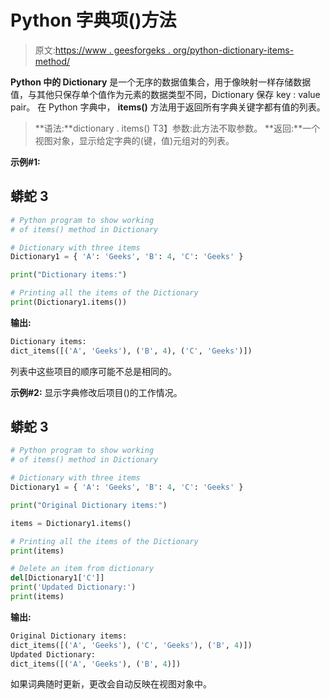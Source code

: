 # Python 字典项()方法

> 原文:[https://www . geesforgeks . org/python-dictionary-items-method/](https://www.geeksforgeeks.org/python-dictionary-items-method/)

**Python 中的 Dictionary** 是一个无序的数据值集合，用于像映射一样存储数据值，与其他只保存单个值作为元素的数据类型不同，Dictionary 保存 key : value pair。
在 Python 字典中， **items()** 方法用于返回所有字典关键字都有值的列表。

> **语法:**dictionary . items()
> T3】参数:此方法不取参数。
> **返回:**一个视图对象，显示给定字典的(键，值)元组对的列表。

**示例#1:**

## 蟒蛇 3

```py
# Python program to show working
# of items() method in Dictionary

# Dictionary with three items 
Dictionary1 = { 'A': 'Geeks', 'B': 4, 'C': 'Geeks' }

print("Dictionary items:")

# Printing all the items of the Dictionary
print(Dictionary1.items())
```

**输出:**

```py
Dictionary items:
dict_items([('A', 'Geeks'), ('B', 4), ('C', 'Geeks')])

```

列表中这些项目的顺序可能不总是相同的。

**示例#2:** 显示字典修改后项目()的工作情况。

## 蟒蛇 3

```py
# Python program to show working
# of items() method in Dictionary

# Dictionary with three items 
Dictionary1 = { 'A': 'Geeks', 'B': 4, 'C': 'Geeks' }

print("Original Dictionary items:")

items = Dictionary1.items()

# Printing all the items of the Dictionary
print(items)

# Delete an item from dictionary
del[Dictionary1['C']]
print('Updated Dictionary:')
print(items)
```

**输出:**

```py
Original Dictionary items:
dict_items([('A', 'Geeks'), ('C', 'Geeks'), ('B', 4)])
Updated Dictionary:
dict_items([('A', 'Geeks'), ('B', 4)])

```

如果词典随时更新，更改会自动反映在视图对象中。